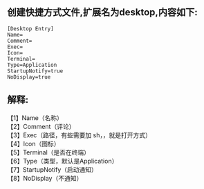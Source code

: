 ## 创建快捷方式文件,扩展名为desktop,内容如下:

```
[Desktop Entry]
Name=
Comment=
Exec=
Icon=
Terminal=
Type=Application
StartupNotify=true
NoDisplay=true
```

## 解释:

【1】Name（名称） <br>
【2】Comment（评论） <br>
【3】Exec（路径，有些需要加 sh，，就是打开方式） <br>
【4】Icon（图标） <br>
【5】Terminal（是否在终端） <br>
【6】Type（类型，默认是Application） <br>
【7】StartupNotify（启动通知） <br>
【8】NoDisplay（不通知） <br>